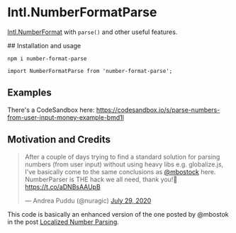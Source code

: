 # Intl.NumberFormatParse

[Intl.NumberFormat](https://developer.mozilla.org/docs/Web/JavaScript/Reference/Global_Objects/Intl/NumberFormat) with `parse()` and other useful features.


## Installation and usage

`npm i number-format-parse`

`import NumberFormatParse from 'number-format-parse';`


## Examples

There's a CodeSandbox here: https://codesandbox.io/s/parse-numbers-from-user-input-money-example-bmd1l


## Motivation and Credits

<blockquote class="twitter-tweet"><p lang="en" dir="ltr">After a couple of days trying to find a standard solution for parsing numbers (from user input) without using heavy libs e.g. globalize.js, I&#39;ve basically come to the same conclusions as <a href="https://twitter.com/mbostock?ref_src=twsrc%5Etfw">@mbostock</a> here. NumberParser is THE hack we all need, thank you!🤘<a href="https://t.co/aDNBsAAUpB">https://t.co/aDNBsAAUpB</a></p>&mdash; Andrea Puddu (@nuragic) <a href="https://twitter.com/nuragic/status/1288505945555906560?ref_src=twsrc%5Etfw">July 29, 2020</a></blockquote> <script async src="https://platform.twitter.com/widgets.js" charset="utf-8"></script>

This code is basically an enhanced version of the one posted by @mbostok in the post [Localized Number Parsing](https://observablehq.com/@mbostock/localized-number-parsing).
